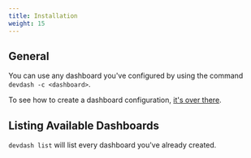 ```yaml
---
title: Installation
weight: 15
---
```


## General

You can use any dashboard you've configured by using the command `devdash -c <dashboard>`.

To see how to create a dashboard configuration, [it's over there](/getting-started/quick-start/).

## Listing Available Dashboards

`devdash list` will list every dashboard you've already created.
